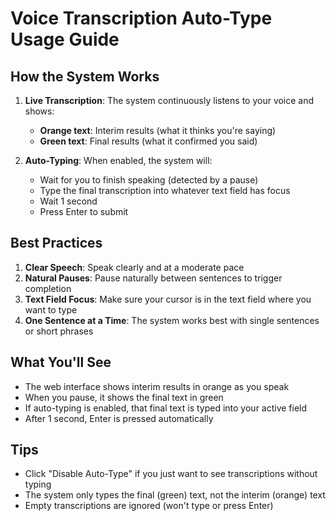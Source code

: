 # Voice Transcription Auto-Type Usage Guide

## How the System Works

1. **Live Transcription**: The system continuously listens to your voice and shows:
   - **Orange text**: Interim results (what it thinks you're saying)
   - **Green text**: Final results (what it confirmed you said)

2. **Auto-Typing**: When enabled, the system will:
   - Wait for you to finish speaking (detected by a pause)
   - Type the final transcription into whatever text field has focus
   - Wait 1 second
   - Press Enter to submit

## Best Practices

1. **Clear Speech**: Speak clearly and at a moderate pace
2. **Natural Pauses**: Pause naturally between sentences to trigger completion
3. **Text Field Focus**: Make sure your cursor is in the text field where you want to type
4. **One Sentence at a Time**: The system works best with single sentences or short phrases

## What You'll See

- The web interface shows interim results in orange as you speak
- When you pause, it shows the final text in green
- If auto-typing is enabled, that final text is typed into your active field
- After 1 second, Enter is pressed automatically

## Tips

- Click "Disable Auto-Type" if you just want to see transcriptions without typing
- The system only types the final (green) text, not the interim (orange) text
- Empty transcriptions are ignored (won't type or press Enter)